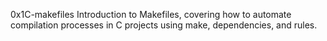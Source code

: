 0x1C-makefiles
Introduction to Makefiles, covering how to automate compilation processes in C projects using make, dependencies, and rules.
